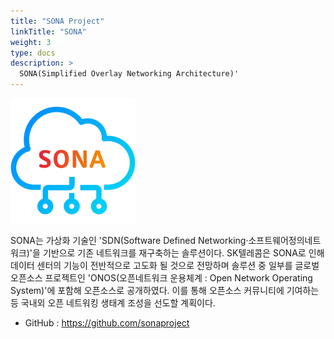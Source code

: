 ```yaml
---
title: "SONA Project"
linkTitle: "SONA"
weight: 3
type: docs
description: >
  SONA(Simplified Overlay Networking Architecture)'
---
```


![sona](./sona-logo.png)

SONA는 가상화 기술인 'SDN(Software Defined Networking·소프트웨어정의네트워크)'을 기반으로 기존 네트워크를 재구축하는 솔루션이다. SK텔레콤은 SONA로 인해 데이터 센터의 기능이 전반적으로 고도화 될 것으로 전망하며 솔루션 중 일부를 글로벌 오픈소스 프로젝트인 'ONOS(오픈네트워크 운용체계 : Open Network Operating System)'에 포함해 오픈소스로 공개하였다. 이를 통해 오픈소스 커뮤니티에 기여하는 등 국내외 오픈 네트워킹 생태계 조성을 선도할 계획이다. 

* GitHub : https://github.com/sonaproject